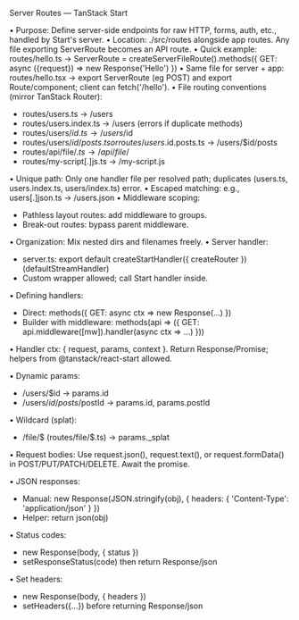 Server Routes — TanStack Start

• Purpose: Define server-side endpoints for raw HTTP, forms, auth, etc., handled by Start's server.
• Location: ./src/routes alongside app routes. Any file exporting ServerRoute becomes an API route.
• Quick example:
routes/hello.ts → ServerRoute = createServerFileRoute().methods({ GET: async ({request}) => new Response('Hello') })
• Same file for server + app:
routes/hello.tsx → export ServerRoute (eg POST) and export Route/component; client can fetch('/hello').
• File routing conventions (mirror TanStack Router):

* routes/users.ts → /users
* routes/users.index.ts → /users (errors if duplicate methods)
* routes/users/$id.ts → /users/$id
* routes/users/$id/posts.ts or routes/users.$id.posts.ts → /users/$id/posts
* routes/api/file/$.ts → /api/file/$
* routes/my-script[.]js.ts → /my-script.js

• Unique path: Only one handler file per resolved path; duplicates (users.ts, users.index.ts, users/index.ts) error.
• Escaped matching: e.g., users[.]json.ts → /users.json
• Middleware scoping:

* Pathless layout routes: add middleware to groups.
* Break-out routes: bypass parent middleware.

• Organization: Mix nested dirs and filenames freely.
• Server handler:

* server.ts: export default createStartHandler({ createRouter })(defaultStreamHandler)
* Custom wrapper allowed; call Start handler inside.

• Defining handlers:

* Direct: methods({ GET: async ctx => new Response(...) })
* Builder with middleware: methods(api => ({ GET: api.middleware([mw]).handler(async ctx => ...) }))

• Handler ctx: { request, params, context }. Return Response/Promise<Response>; helpers from @tanstack/react-start allowed.

• Dynamic params:

* /users/$id → params.id
* /users/$id/posts/$postId → params.id, params.postId

• Wildcard (splat):

* /file/$ (routes/file/$.ts) → params._splat

• Request bodies: Use request.json(), request.text(), or request.formData() in POST/PUT/PATCH/DELETE. Await the promise.

• JSON responses:

* Manual: new Response(JSON.stringify(obj), { headers: { 'Content-Type': 'application/json' } })
* Helper: return json(obj)

• Status codes:

* new Response(body, { status })
* setResponseStatus(code) then return Response/json

• Set headers:

* new Response(body, { headers })
* setHeaders({...}) before returning Response/json
